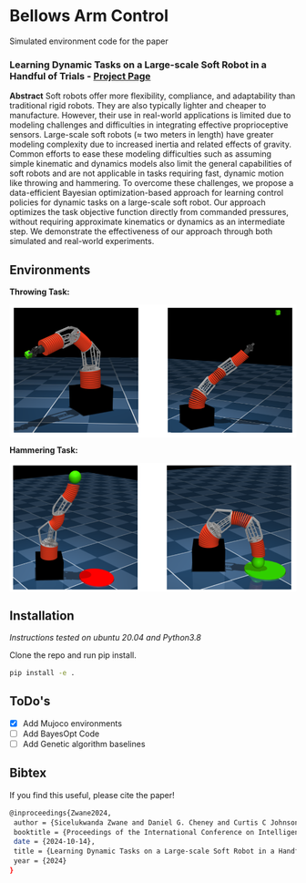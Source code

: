 # Bellows Arm Control

Simulated environment code for the paper  
### Learning Dynamic Tasks on a Large-scale Soft Robot in a Handful of Trials - [Project Page](https://sites.google.com/view/bayesoptsoftrobotcontrol)
**Abstract**
Soft robots offer more flexibility, compliance, and adaptability than traditional rigid robots. They are also typically lighter and cheaper to manufacture. However, their use in real-world applications is limited due to modeling challenges and difficulties in integrating effective proprioceptive sensors. Large-scale soft robots ($\approx$ two meters in length) have greater modeling complexity due to increased inertia and related effects of gravity. Common efforts to ease these modeling difficulties such as assuming simple kinematic and dynamics models also limit the general capabilities of soft robots and are not applicable in tasks requiring fast, dynamic motion like throwing and hammering. To overcome these challenges, we propose a data-efficient Bayesian optimization-based approach for learning control policies for dynamic tasks on a large-scale soft robot. Our approach optimizes the task objective function directly from commanded pressures, without requiring approximate kinematics or dynamics as an intermediate step. We demonstrate the effectiveness of our approach through both simulated and real-world experiments.

## Environments
**Throwing Task:**

<div align="center" style="display: flex; justify-content: center; align-items: flex-start;">

<img src="images/throw.png" alt="Image 1 description" style="max-width: 100%; height: auto;">
</div>

**Hammering Task:**

<div align="center" style="display: flex; justify-content: center; align-items: flex-start;">

<img src="images/hammer.png" alt="Image 1 description" style="max-width: 100%; height: auto;">
</div>

## Installation
*Instructions tested on ubuntu 20.04 and Python3.8*

Clone the repo and run pip install. 
```bash
pip install -e .
```

## ToDo's

- [X] Add Mujoco environments
- [ ] Add BayesOpt Code
- [ ] Add Genetic algorithm baselines

## Bibtex
If you find this useful, please cite the paper!
```bash
@inproceedings{Zwane2024,
 author = {Sicelukwanda Zwane and Daniel G. Cheney and Curtis C Johnson and Yicheng Luo and Yasemin Bekiroglu and Marc Killpack and Marc P. Deisenroth},
 booktitle = {Proceedings of the International Conference on Intelligent Robots and Systems (IROS)},
 date = {2024-10-14},
 title = {Learning Dynamic Tasks on a Large-scale Soft Robot in a Handful of Trials},
 year = {2024}
}
```
